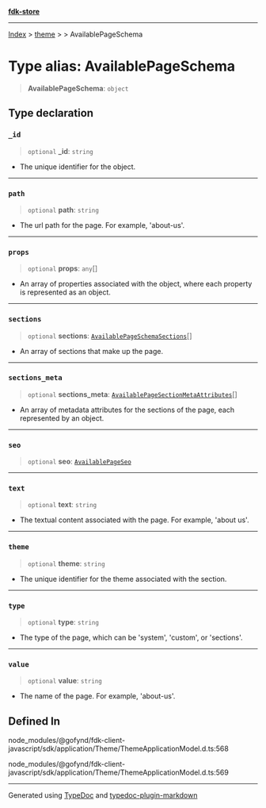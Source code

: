 [**fdk-store**](../../../README.md)
***

[Index](../../../API.md) > [theme](../../README.md) > [<internal>](../README.md) > AvailablePageSchema

# Type alias: AvailablePageSchema

> **AvailablePageSchema**: `object`

## Type declaration

### `_id`

> `optional` **\_id**: `string`

- The unique identifier for the object.

***

### `path`

> `optional` **path**: `string`

- The url path for the page. For example, 'about-us'.

***

### `props`

> `optional` **props**: `any`[]

- An array of properties associated with the
object, where each property is represented as an object.

***

### `sections`

> `optional` **sections**: [`AvailablePageSchemaSections`](type-alias.AvailablePageSchemaSections.md)[]

- An array of sections
that make up the page.

***

### `sections_meta`

> `optional` **sections\_meta**: [`AvailablePageSectionMetaAttributes`](type-alias.AvailablePageSectionMetaAttributes.md)[]

- An array
of metadata attributes for the sections of the page, each represented by an object.

***

### `seo`

> `optional` **seo**: [`AvailablePageSeo`](type-alias.AvailablePageSeo.md)

***

### `text`

> `optional` **text**: `string`

- The textual content associated with the page. For
example, 'about us'.

***

### `theme`

> `optional` **theme**: `string`

- The unique identifier for the theme associated
with the section.

***

### `type`

> `optional` **type**: `string`

- The type of the page, which can be 'system',
'custom', or 'sections'.

***

### `value`

> `optional` **value**: `string`

- The name of the page. For example, 'about-us'.

## Defined In

node\_modules/@gofynd/fdk-client-javascript/sdk/application/Theme/ThemeApplicationModel.d.ts:568

node\_modules/@gofynd/fdk-client-javascript/sdk/application/Theme/ThemeApplicationModel.d.ts:569

***
Generated using [TypeDoc](https://typedoc.org/) and [typedoc-plugin-markdown](https://www.npmjs.com/package/typedoc-plugin-markdown)
